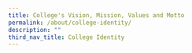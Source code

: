 ```yaml
---
title: College's Vision, Mission, Values and Motto
permalink: /about/college-identity/
description: ""
third_nav_title: College Identity
---
```

